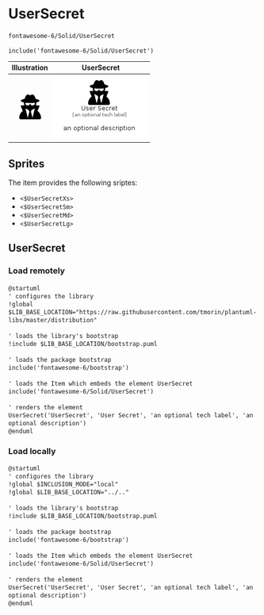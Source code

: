 # UserSecret


```text
fontawesome-6/Solid/UserSecret
```

```text
include('fontawesome-6/Solid/UserSecret')
```



| Illustration | UserSecret |
| :---: | :---: |
| ![illustration for Illustration](../../fontawesome-6/Solid/UserSecret.png) | ![illustration for UserSecret](../../fontawesome-6/Solid/UserSecret.Local.png) |



## Sprites
The item provides the following sriptes:

- `<$UserSecretXs>`
- `<$UserSecretSm>`
- `<$UserSecretMd>`
- `<$UserSecretLg>`





## UserSecret

### Load remotely
```plantuml
@startuml
' configures the library
!global $LIB_BASE_LOCATION="https://raw.githubusercontent.com/tmorin/plantuml-libs/master/distribution"

' loads the library's bootstrap
!include $LIB_BASE_LOCATION/bootstrap.puml

' loads the package bootstrap
include('fontawesome-6/bootstrap')

' loads the Item which embeds the element UserSecret
include('fontawesome-6/Solid/UserSecret')

' renders the element
UserSecret('UserSecret', 'User Secret', 'an optional tech label', 'an optional description')
@enduml
```

### Load locally
```plantuml
@startuml
' configures the library
!global $INCLUSION_MODE="local"
!global $LIB_BASE_LOCATION="../.."

' loads the library's bootstrap
!include $LIB_BASE_LOCATION/bootstrap.puml

' loads the package bootstrap
include('fontawesome-6/bootstrap')

' loads the Item which embeds the element UserSecret
include('fontawesome-6/Solid/UserSecret')

' renders the element
UserSecret('UserSecret', 'User Secret', 'an optional tech label', 'an optional description')
@enduml
```


